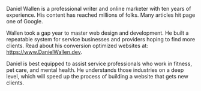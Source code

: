 Daniel Wallen is a professional writer and online marketer with ten years of experience. His content has reached millions of folks. Many articles hit page one of Google.

Wallen took a gap year to master web design and development. He built a repeatable system for service businesses and providers hoping to find more clients. Read about his conversion optimized websites at: https://www.DanielWallen.dev.

Daniel is best equipped to assist service professionals who work in fitness, pet care, and mental health. He understands those industries on a deep level, which will speed up the process of building a website that gets new clients.
